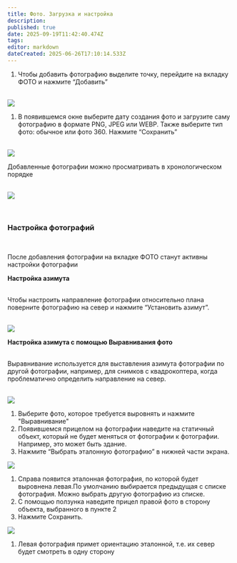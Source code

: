 ```yaml
---
title: Фото. Загрузка и настройка
description: 
published: true
date: 2025-09-19T11:42:40.474Z
tags: 
editor: markdown
dateCreated: 2025-06-26T17:10:14.533Z
---
```


1.  Чтобы добавить фотографию выделите точку, перейдите на вкладку ФОТО и нажмите “Добавить”  
     

![](https://lh7-rt.googleusercontent.com/docsz/AD_4nXfvCSLL2dW1fbbljWlxWwLh1UsDDcbgTiuC9s2_4-WTKKK0EvRautS_bqyZljfMkPFRqqFKPR8QfXi4IZWZBKZQ-xXhNrgf5mrXF6SuoYLsYOlmPamL3FqxTJzNwctM8Q?key=U98hN5gD-nBhJUjJKalopyHl)

1.  В появившемся окне выберите дату создания фото и загрузите саму фотографию в формате PNG, JPEG или WEBP. Также выберите тип фото: обычное или фото 360. Нажмите “Сохранить”  
     

![](https://lh7-rt.googleusercontent.com/docsz/AD_4nXfsFjI0pJZbp6PqkIqVYaFwxRSHQT21Vyw6GikwmUWuH81qSQG-ofVDjbpcJYT8LELBe9woMhMO98QW_tSBDSzFUS9ixTpWNejrZ1BPkgmXgnNOvVAlwUeti91roO-v7ZY?key=U98hN5gD-nBhJUjJKalopyHl)

Добавленные фотографии можно просматривать в хронологическом порядке  
 

![](https://lh7-rt.googleusercontent.com/docsz/AD_4nXc7ERo63v3FC_bwjp11g7ngJay6uc6-612ZLbl9tPRdeshxv5fON5ixUjaT0lDQtP8ifjn4-YiOaWyRV7KNDXSiRelaGXRFi3asJmx3a_8U2CUQWiVGxc5dcXQCod2dboM?key=U98hN5gD-nBhJUjJKalopyHl)

  
  
 

### **Настройка фотографий**  
 

После добавления фотографии на вкладке ФОТО станут активны настройки фотографии

**Настройка азимута**  
 

Чтобы настроить направление фотографии относительно плана поверните фотографию на север и нажмите “Установить азимут”.  
 

![](https://lh7-rt.googleusercontent.com/docsz/AD_4nXcJ4Mw6cv2RCiJZdS9U29XMtwv9HcqbLKPdcSimA8RA3dJybuOU4U3ezioFhy6_x8kdiSit9lfSdnFB_LjcIys0JnfNdpDXCTqT1aoTORQQX7i9KuMGHcqbkCC9Y67ebn4?key=U98hN5gD-nBhJUjJKalopyHl)

**Настройка азимута с помощью Выравнивания фото**  
 

Выравнивание используется для выставления азимута фотографии по другой фотографии, например, для снимков с квадрокоптера, когда проблематично определить направление на север.  
 

![](https://lh7-rt.googleusercontent.com/docsz/AD_4nXfMh6M_ZVUKc9DKZD9wMlTjx2J8gDmPip5u8lt9pGAVcjbo8gXU3cIad1HSSEDToHyTqiqKcaFYx1Umn9g5F2uHdbRSMkf4lZU1cy2a3foX8bSJJEITX7ffGOUD3ItusFg?key=U98hN5gD-nBhJUjJKalopyHl)

1.  Выберите фото, которое требуется выровнять и нажмите "Выравнивание"
2.  Появившемся прицелом на фотографии наведите на статичный объект, который не будет меняться от фотографии к фотографии. Например, это может быть здание.
3.  Нажмите “Выбрать эталонную фотографию” в нижней части экрана.

![](https://lh7-rt.googleusercontent.com/docsz/AD_4nXd6hV-b9XUH73Ff5mxB0B-IerWtMIVnzagYd9_6reAPbTyWGo6fCbyy3-ekstqP70oqlrXzqj6POVgdMvt2YmNzKz3-5I_K5uDIuXcCW0Mx-uDUWgXghZw7jI0Zen1zdGk?key=U98hN5gD-nBhJUjJKalopyHl)

1.  Справа появится эталонная фотография, по которой будет выровнена левая.По умолчанию выбирается предыдущая с списке фотография. Можно выбрать другую фотографию из списке.
2.  С помощью ползунка наведите прицел правой фото в сторону объекта, выбранного в пункте 2
3.  Нажмите Сохранить.

![](https://lh7-rt.googleusercontent.com/docsz/AD_4nXc3t6ziswSKeNwq5ZT5g-CXSAy3OVkITQht110Elrm5BRC30MCH8l0emMgdw9E3cDxjcUdzDaRmxy8mfXK1Hp_S1-RM_CnHkcgRjVTTCmBfWSwemzCYiv42iTqFEZ8Gjr8?key=U98hN5gD-nBhJUjJKalopyHl)

1.  Левая фотография примет ориентацию эталонной, т.е. их север будет смотреть в одну сторону